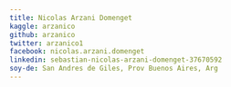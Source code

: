 ```yaml
---
title: Nicolas Arzani Domenget
kaggle: arzanico 
github: arzanico
twitter: arzanico1
facebook: nicolas.arzani.domenget
linkedin: sebastian-nicolas-arzani-domenget-37670592
soy-de: San Andres de Giles, Prov Buenos Aires, Arg
---
```



